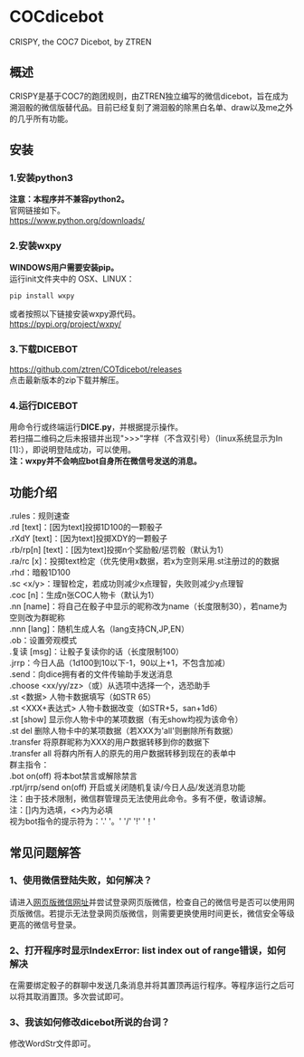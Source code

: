 # COCdicebot
CRISPY, the COC7 Dicebot, by ZTREN
## 概述
CRISPY是基于COC7的跑团规则，由ZTREN独立编写的微信dicebot，旨在成为溯洄骰的微信版替代品。目前已经复刻了溯洄骰的除黑白名单、draw以及me之外的几乎所有功能。
## 安装
### 1.安装python3
**注意：本程序并不兼容python2。**\
官网链接如下。\
https://www.python.org/downloads/
### 2.安装wxpy
**WINDOWS用户需要安装pip。** \
运行init文件夹中的
OSX、LINUX：
```
pip install wxpy
```
或者按照以下链接安装wxpy源代码。\
https://pypi.org/project/wxpy/
### 3.下载DICEBOT
https://github.com/ztren/COTdicebot/releases \
点击最新版本的zip下载并解压。
### 4.运行DICEBOT
用命令行或终端运行**DICE.py**，并根据提示操作。\
若扫描二维码之后未报错并出现">>>"字样（不含双引号）（linux系统显示为In [1]:），即说明登陆成功，可以使用。\
**注：wxpy并不会响应bot自身所在微信号发送的消息。**
## 功能介绍
.rules：规则速查\
.rd [text]：[因为text]投掷1D100的一颗骰子\
.rXdY [text]：[因为text]投掷XDY的一颗骰子\
.rb/rp[n] [text]：[因为text]投掷n个奖励骰/惩罚骰（默认为1）\
.ra/rc <text> [x]：投掷text检定（优先使用x数据，若x为空则采用.st注册过的的数据\
.rhd：暗骰1D100\
.sc <x/y>：理智检定，若成功则减少x点理智，失败则减少y点理智\
.coc [n]：生成n张COC人物卡（默认为1）\
.nn [name]：将自己在骰子中显示的昵称改为name（长度限制30），若name为空则改为群昵称\
.nnn [lang]：随机生成人名（lang支持CN,JP,EN）\
.ob：设置旁观模式\
.复读 [msg]：让骰子复读你的话（长度限制100）\
.jrrp：今日人品（1d100到10以下-1，90以上+1，不包含加减）\
.send：向dice拥有者的文件传输助手发送消息\
.choose <xx/yy/zz>（或<xx yy zz>）从选项中选择一个，选恐助手\
.st <XXX> <数据> 人物卡数据填写（如STR 65）\
.st <XXX+表达式> 人物卡数据改变（如STR+5，san+1d6）\
.st [show] <XXX> 显示你人物卡中的某项数据（有无show均视为该命令）\
.st del <XXX> 删除人物卡中的某项数据（若XXX为'all'则删除所有数据）\
.transfer <XXX> 将原群昵称为XXX的用户数据转移到你的数据下\
.transfer all 将群内所有人的原先的用户数据转移到现在的表单中\
群主指令：\
.bot on(off) 将本bot禁言或解除禁言\
.rpt/jrrp/send on(off) 开启或关闭随机复读/今日人品/发送消息功能\
注：由于技术限制，微信群管理员无法使用此命令。多有不便，敬请谅解。\
注：[]内为选填，<>内为必填\
视为bot指令的提示符为：'.' '。' '/' '!' '！'
## 常见问题解答
### 1、使用微信登陆失败，如何解决？
请进入[网页版微信网址](https://web.weixin.qq.com)并尝试登录网页版微信，检查自己的微信号是否可以使用网页版微信。若提示无法登录网页版微信，则需要更换使用时间更长，微信安全等级更高的微信号登录。
### 2、打开程序时显示IndexError: list index out of range错误，如何解决
在需要绑定骰子的群聊中发送几条消息并将其置顶再运行程序。等程序运行之后可以将其取消置顶。多次尝试即可。
### 3、我该如何修改dicebot所说的台词？
修改WordStr文件即可。
